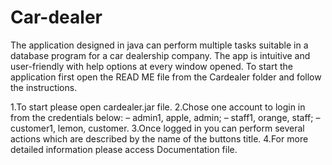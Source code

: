 # Car-dealer
The application designed in java can perform multiple tasks suitable in a database program for a car dealership company. The app is intuitive and user-friendly with help options at every window opened. To start the application first open the READ ME file from the Cardealer folder and follow the instructions.

1.To start please open cardealer.jar file.
2.Chose one account to login in from the credentials below:
– admin1, apple, admin;
– staff1, orange, staff;
– customer1, lemon, customer.
3.Once logged in you can perform several actions which are described by the name of the buttons title.
4.For more detailed information please access Documentation file.
